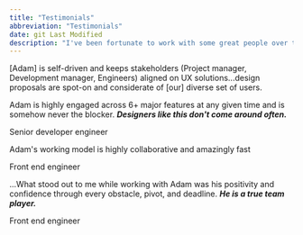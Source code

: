 ```yaml
---
title: "Testimonials"
abbreviation: "Testimonials"
date: git Last Modified
description: "I've been fortunate to work with some great people over the years. Here are some of the things they've said about me."
---
```

<section class="responsive">
  <div class="page active">
    <article>
      <p>[Adam] is self-driven and keeps stakeholders (Project manager, Development manager, Engineers) aligned on UX solutions...design proposals are spot-on and considerate of [our] diverse set of users.</p>
    </article>
    <div class="small-space"></div>
    <article>
      <p>Adam is highly engaged across 6+ major features at any given time and is somehow never the blocker. <strong><em>Designers like this don't come around often.</em></strong>
      </p>
      <p class="italic">Senior developer engineer</p>
    </article>
    <div class="small-space"></div>
    <article>
      <p>Adam's working model is highly collaborative and amazingly fast
      </p>
      <p class="italic">Front end engineer</p>
    </article>
    <div class="small-space"></div>
    <article>
      <p>...What stood out to me while working with Adam was his positivity and confidence through every obstacle, pivot, and deadline. <strong><em>He is a true team player.</em></strong>
      </p>
      <p class="italic">Front end engineer</p>
    </article>
  </div>
</section>
